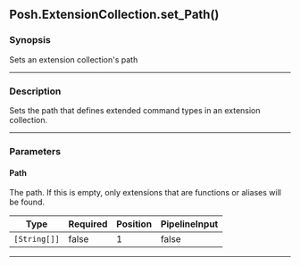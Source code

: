 Posh.ExtensionCollection.set_Path()
-----------------------------------




### Synopsis
Sets an extension collection's path



---


### Description

Sets the path that defines extended command types in an extension collection.



---


### Parameters
#### **Path**

The path.  If this is empty, only extensions that are functions or aliases will be found.






|Type        |Required|Position|PipelineInput|
|------------|--------|--------|-------------|
|`[String[]]`|false   |1       |false        |





---
